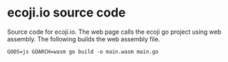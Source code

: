 # ecoji.io source code

Source code for ecoji.io.  The web page calls the ecoji go project using web assembly.  The following builds the web assembly file. 

```
GOOS=js GOARCH=wasm go build -o main.wasm main.go
```

